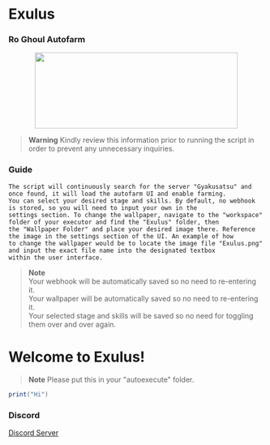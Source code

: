 # Exulus
### Ro Ghoul Autofarm

<p align="center">
  <img width="400" height="150" src="https://cdn.discordapp.com/attachments/1051808795355005029/1062049790961131530/image.png">
</p>

> **Warning**
> Kindly review this information prior to running the script in order to prevent any unnecessary inquiries.

### Guide
```
The script will continuously search for the server "Gyakusatsu" and once found, it will load the autofarm UI and enable farming.
You can select your desired stage and skills. By default, no webhook is stored, so you will need to input your own in the
settings section. To change the wallpaper, navigate to the "workspace" folder of your executor and find the "Exulus" folder, then
the "Wallpaper Folder" and place your desired image there. Reference the image in the settings section of the UI. An example of how
to change the wallpaper would be to locate the image file "Exulus.png" and input the exact file name into the designated textbox
within the user interface.
```

> **Note**\
> Your webhook will be automatically saved so no need to re-entering it.\
> Your wallpaper will be automatically saved so no need to re-entering it.\
> Your selected stage and skills will be saved so no need for toggling them over and over again.

# Welcome to Exulus!

> **Note**
> Please put this in your "autoexecute" folder.

```lua
print("Hi")
```

### Discord
[Discord Server](https://dsc.gg/SaintX)
